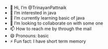 - 👋 Hi, I’m @TrinayanPattnaik
- 👀 I’m interested in java
- 🌱 I’m currently learning basic of java
- 💞️ I’m looking to collaborate on with some one
- 📫 How to reach me by through the mail
- 😄 Pronouns: basic
- ⚡ Fun fact: I have short term memory

<!---
TrinayanPattnaik/TrinayanPattnaik is a ✨ special ✨ repository because its `README.md` (this file) appears on your GitHub profile.
You can click the Preview link to take a look at your changes.
--->
